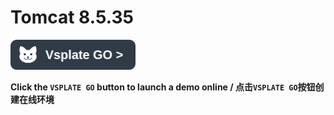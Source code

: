 # Tomcat 8.5.35

<a href="https://www.vsplate.com/?docker-compose=https://github.com/vsplate/dcenvs/tomcat/8.5.35"><img alt="VSPLATE GO" src="https://raw.githubusercontent.com/vsplate/images/master/vsgo_btn.png" width="200px"></a>

**Click the `VSPLATE GO` button to launch a demo online / 点击`VSPLATE GO`按钮创建在线环境**